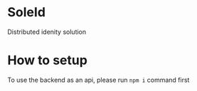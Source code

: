 # SoleId 
Distributed idenity solution

# How to setup
To use the backend as an api, please run `npm i` command first
